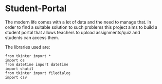 # Student-Portal
The modern life comes with a lot of data and the need to manage that. In order to find a suitable solution to such problems this project aims to build a student portal that allows teachers to upload assignments/quiz and students can access them.

The libraries used are:
```
from tkinter import *
import os
from datetime import datetime
import shutil
from tkinter import filedialog
import csv

